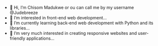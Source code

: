 - 👋 Hi, I’m Chisom Madukwe or ou can call me by my username @Judebreeze
- 👀 I’m interested in front-end web development...
- 🌱 I’m currently learning back-end web development with Python and its libraries...
- 💞️ I’m very much interested in creating responsive websites and user-friendly applications...

<!---
Judebreeze/Judebreeze is a ✨ special ✨ repository because its `README.md` (this file) appears on your GitHub profile.
You can click the Preview link to take a look at your changes.
--->
